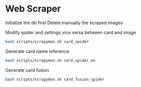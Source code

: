 # Web Scraper

Initialize the db first
Delete manually the scraped images

Modify spider and settings vice versa between card and image

```bash
bash scripts/scrapymon.sh card_spider
```

Generate card name reference

```bash
bash scripts/scrapymon.sh card_spider_en
```

Generate card fusion

```bash
bash scripts/scrapymon.sh card_fusion_spider
```
